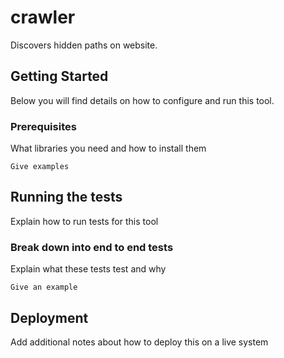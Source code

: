 # crawler
Discovers hidden paths on website.
## Getting Started
Below you will find details on how to configure and run this tool.
### Prerequisites
What libraries you need and how to install them
```
Give examples
```
## Running the tests
Explain how to run tests for this tool
### Break down into end to end tests
Explain what these tests test and why
```
Give an example
```
## Deployment
Add additional notes about how to deploy this on a live system
